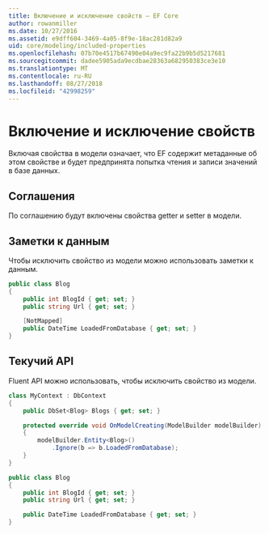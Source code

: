 ```yaml
---
title: Включение и исключение свойств — EF Core
author: rowanmiller
ms.date: 10/27/2016
ms.assetid: e9dff604-3469-4a05-8f9e-18ac281d82a9
uid: core/modeling/included-properties
ms.openlocfilehash: 07b70e4517b67490e04a9ec9fa22b9b5d5217681
ms.sourcegitcommit: dadee5905ada9ecdbae28363a682950383ce3e10
ms.translationtype: MT
ms.contentlocale: ru-RU
ms.lasthandoff: 08/27/2018
ms.locfileid: "42998259"
---
```

# <a name="including--excluding-properties"></a>Включение и исключение свойств

Включая свойства в модели означает, что EF содержит метаданные об этом свойстве и будет предпринята попытка чтения и записи значений в базе данных.

## <a name="conventions"></a>Соглашения

По соглашению будут включены свойства getter и setter в модели.

## <a name="data-annotations"></a>Заметки к данным

Чтобы исключить свойство из модели можно использовать заметки к данным.

<!-- [!code-csharp[Main](samples/core/Modeling/DataAnnotations/Samples/IgnoreProperty.cs?highlight=6)] -->
``` csharp
public class Blog
{
    public int BlogId { get; set; }
    public string Url { get; set; }

    [NotMapped]
    public DateTime LoadedFromDatabase { get; set; }
}
```

## <a name="fluent-api"></a>Текучий API

Fluent API можно использовать, чтобы исключить свойство из модели.

<!-- [!code-csharp[Main](samples/core/Modeling/FluentAPI/Samples/IgnoreProperty.cs?highlight=7,8)] -->
``` csharp
class MyContext : DbContext
{
    public DbSet<Blog> Blogs { get; set; }

    protected override void OnModelCreating(ModelBuilder modelBuilder)
    {
        modelBuilder.Entity<Blog>()
            .Ignore(b => b.LoadedFromDatabase);
    }
}

public class Blog
{
    public int BlogId { get; set; }
    public string Url { get; set; }

    public DateTime LoadedFromDatabase { get; set; }
}
```
